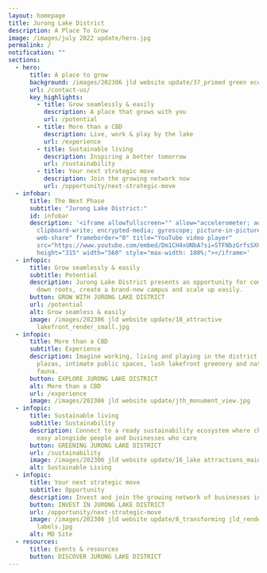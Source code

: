 ```yaml
---
layout: homepage
title: Jurong Lake District
description: A Place To Grow
image: /images/july 2022 update/hero.jpg
permalink: /
notification: ""
sections:
  - hero:
      title: A place to grow
      background: /images/202306 jld website update/37_primed green economy_render.jpg
      url: /contact-us/
      key_highlights:
        - title: Grow seamlessly & easily
          description: A place that grows with you
          url: /potential
        - title: More than a CBD
          description: Live, work & play by the lake
          url: /experience
        - title: Sustainable living
          description: Inspiring a better tomorrow
          url: /sustainability
        - title: Your next strategic move
          description: Join the growing network now
          url: /opportunity/next-strategic-move
  - infobar:
      title: The Next Phase
      subtitle: "Jurong Lake District:"
      id: infobar
      description: '<iframe allowfullscreen="" allow="accelerometer; autoplay;
        clipboard-write; encrypted-media; gyroscope; picture-in-picture;
        web-share" frameborder="0" title="YouTube video player"
        src="https://www.youtube.com/embed/Dm1CH4xUNbA?si=STFNbzGrfsSXCZDF"
        height="315" width="560" style="max-width: 100%;"></iframe>'
  - infopic:
      title: Grow seamlessly & easily
      subtitle: Potential
      description: Jurong Lake District presents an opportunity for companies to put
        down roots, create a brand-new campus and scale up easily.
      button: GROW WITH JURONG LAKE DISTRICT
      url: /potential
      alt: Grow seamless & easily
      image: /images/202306 jld website update/18_attractive
        lakefront_render_small.jpg
  - infopic:
      title: More than a CBD
      subtitle: Experience
      description: Imagine working, living and playing in the district with convivial
        plazas, intimate public spaces, lush lakefront greenery and native
        fauna.
      button: EXPLORE JURONG LAKE DISTRICT
      alt: More than a CBD
      url: /experience
      image: /images/202306 jld website update/jth_monument_view.jpg
  - infopic:
      title: Sustainable living
      subtitle: Sustainability
      description: Connect to a ready sustainability ecosystem where choosing green is
        easy alongside people and businesses who care
      button: GREENING JURONG LAKE DISTRICT
      url: /sustainability
      image: /images/202306 jld website update/16_lake attractions_main render.png
      alt: Sustainable Living
  - infopic:
      title: Your next strategic move
      subtitle: Opportunity
      description: Invest and join the growing network of businesses in Jurong Lake District
      button: INVEST IN JURONG LAKE DISTRICT
      url: /opportunity/next-strategic-move
      image: /images/202306 jld website update/8_transforming jld_render_with
        labels.jpg
      alt: MD Site
  - resources:
      title: Events & resources
      button: DISCOVER JURONG LAKE DISTRICT
---
```

